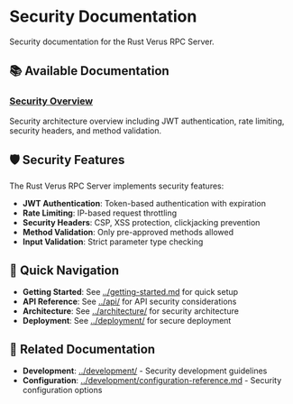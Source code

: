 # Security Documentation

Security documentation for the Rust Verus RPC Server.

## 📚 Available Documentation

### [Security Overview](security-overview.md)
Security architecture overview including JWT authentication, rate limiting, security headers, and method validation.

## 🛡️ Security Features

The Rust Verus RPC Server implements security features:

- **JWT Authentication**: Token-based authentication with expiration
- **Rate Limiting**: IP-based request throttling
- **Security Headers**: CSP, XSS protection, clickjacking prevention
- **Method Validation**: Only pre-approved methods allowed
- **Input Validation**: Strict parameter type checking

## 🔗 Quick Navigation

- **Getting Started**: See [../getting-started.md](../getting-started.md) for quick setup
- **API Reference**: See [../api/](api/) for API security considerations
- **Architecture**: See [../architecture/](architecture/) for security architecture
- **Deployment**: See [../deployment/](deployment/) for secure deployment

## 📖 Related Documentation

- **Development**: [../development/](development/) - Security development guidelines
- **Configuration**: [../development/configuration-reference.md](development/configuration-reference.md) - Security configuration options
